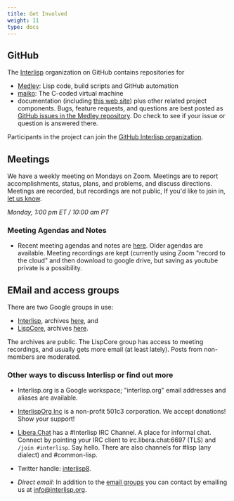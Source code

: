 ```yaml
---
title: Get Involved
weight: 11
type: docs
---
```

## GitHub

The [Interlisp](https://github.com/Interlisp) organization on GitHub contains repositories for
* [Medley](https://github.com/Interlisp/medley): Lisp code, build scripts and GitHub automation
* [maiko](https://github.com/Interlisp/maiko): The C-coded virtual machine
* documentation (including [this web site](https://github.com/Interlisp/Interlisp.github.io))
plus other related project components. Bugs, feature requests, and questions are best posted as [GitHub issues in the Medley repository](https://github.com/Interlisp/medley/issues). Do check to see if your issue or question is answered there.

Participants in the project can join the [GitHub Interlisp organization](https://github.com/orgs/Interlisp/people).

## Meetings

We have a weekly meeting on Mondays on Zoom. Meetings are to report accomplishments, status, plans, and problems, and discuss directions. Meetings are recorded, but recordings are not public, If you'd like to join in, [let us know](mailto:info@interlisp.org).

_Monday, 1:00 pm ET / 10:00 am PT_ 

### Meeting Agendas and Notes

* Recent meeting agendas and notes are [here](https://docs.google.com/document/d/1NxCzo6xr7W7VmyeXNeAjeEMx98n-yn27YsHvDFjfQvQ/). Older agendas are available.
Meeting recordings are kept (currently using Zoom "record to the cloud" and then download to google drive, but saving as youtube private is a possibility.

## EMail and access groups

There are two Google groups in use: 

* [Interlisp](mailto:interlisp@googlegroups.com), archives [here](https://groups.google.com/u/1/g/interlisp), and 
* [LispCore](mailto:lispcore@googlegroups.com), archives [here](https://groups.google.com/u/1/g/lispcore). 

The archives are public. The LispCore group has access to meeting recordings, and usually gets more email (at least lately). Posts from non-members are moderated.

### Other ways to discuss Interlisp or find out more

* Interlisp.org is a Google workspace; "interlisp.org" email addresses and aliases are available.

* [InterlispOrg Inc](../partners/interlisporg-inc/) is a non-profit 501c3 corporation. We accept donations! Show your support!

* [Libera.Chat](https://libera.chat) has a #Interlisp IRC Channel. A place for informal chat. Connect by pointing your IRC client to irc.libera.chat:6697 (TLS) and `/join #interlisp`. Say hello. There are also channels for #lisp (any dialect) and #common-lisp.

* Twitter handle: [interlisp8](https://twitter.com/interlisp8). 

* *Direct email:* In addition to the [email groups](#email-and-access-groups) you can contact by emailing us at [info@interlisp.org](mailto:info@interlisp.org).


